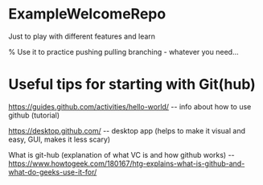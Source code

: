 # ExampleWelcomeRepo
Just to play with different features and learn

% Use it to practice pushing pulling branching - whatever you need...


# Useful tips for starting with Git(hub)
https://guides.github.com/activities/hello-world/ -- info about how to use github (tutorial)

https://desktop.github.com/ -- desktop app (helps to make it visual and easy, GUI, makes it less scary)

What is git-hub (explanation of what VC is and how github works) -- https://www.howtogeek.com/180167/htg-explains-what-is-github-and-what-do-geeks-use-it-for/
